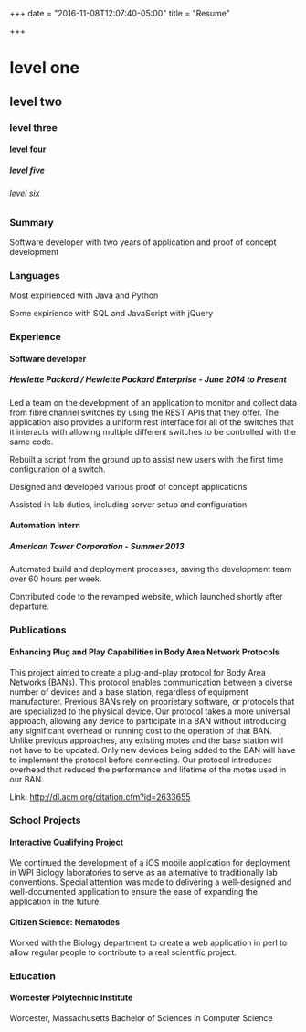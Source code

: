 +++
date = "2016-11-08T12:07:40-05:00"
title = "Resume"

+++

# level one
## level two
### level three
#### level four
##### level five
###### level six

### Summary
Software developer with two years of application and proof of concept development

### Languages
Most expirienced with Java and Python

Some expirience with SQL and JavaScript with jQuery

### Experience
#### Software developer
##### Hewlette Packard / Hewlette Packard Enterprise - June 2014 to Present
Led a team on the development of an application to monitor and collect data from fibre channel switches by using the REST APIs that they offer. The application also provides a uniform rest interface for all of the switches that it interacts with allowing multiple different switches to be controlled with the same code. 

Rebuilt a script from the ground up to assist new users with the first time configuration of a switch.

Designed and developed various proof of concept applications

Assisted in lab duties, including server setup and configuration

#### Automation Intern
##### American Tower Corporation - Summer 2013
Automated build and deployment processes, saving the development team over 60 hours per week.

Contributed code to the revamped website, which launched shortly after departure.

### Publications
#### Enhancing Plug and Play Capabilities in Body Area Network Protocols
This project aimed to create a plug-and-play protocol for Body Area Networks (BANs). This protocol enables communication between a diverse number of devices and a base station, regardless of equipment manufacturer. Previous BANs rely on proprietary software, or protocols that are specialized to the physical device. Our protocol takes a more universal approach, allowing any device to participate in a BAN without introducing any significant overhead or running cost to the operation of that BAN. Unlike previous approaches, any existing motes and the base station will not have to be updated. Only new devices being added to the BAN will have to implement the protocol before connecting. Our protocol introduces overhead that reduced the performance and lifetime of the motes used in our BAN.

Link: http://dl.acm.org/citation.cfm?id=2633655

### School Projects
#### Interactive Qualifying Project
We continued the development of a iOS mobile application for deployment in WPI Biology laboratories to serve as an alternative to traditionally lab conventions. Special attention was made to delivering a well-designed and well-documented application to ensure the ease of expanding the application in the future.

#### Citizen Science: Nematodes
Worked with the Biology department to create a web application in perl to allow regular people to contribute to a real scientific project.

### Education
#### Worcester Polytechnic Institute
Worcester, Massachusetts
Bachelor of Sciences in Computer Science
